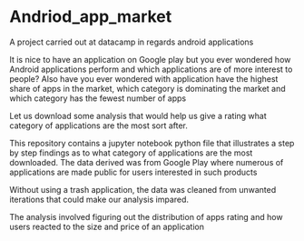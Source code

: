 # Andriod_app_market
A project carried out at datacamp in regards android applications

It is nice to have an application on Google play but you ever wondered how Android applications perform and which applications are of more interest to people?
Also have you ever wondered with application have the highest share of apps in the market, which category is dominating the market and which category has the fewest number of apps

Let us download some analysis that would help us give a rating what category of applications are the most sort after.

This repository contains a jupyter notebook python file that illustrates a step by step findings as to what category of applications are the most downloaded. The data derived was from Google Play where numerous of applications are made public for users interested in such products

Without using a trash application, the data was cleaned from unwanted iterations that could make our analysis impared. 

The analysis involved figuring out the distribution of apps rating and how users reacted to the size and price of an application
